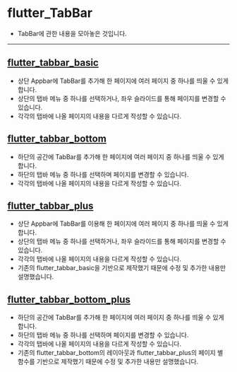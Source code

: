 # flutter_TabBar

- TabBar에 관한 내용을 모아놓은 것입니다.

-----------------------

## [flutter_tabbar_basic](https://github.com/OOGEE/Flutter/tree/master/flutter_Layout/flutter_TabBar/flutter_tabbar_basic)

- 상단 Appbar에 TabBar를 추가해 한 페이지에 여러 페이지 중 하나를 띄울 수 있게 합니다.
- 상단의 탭바 메뉴 중 하나를 선택하거나, 좌우 슬라이드를 통해 페이지를 변경할 수 있습니다.
- 각각의 탭바에 나올 페이지의 내용을 다르게 작성할 수 있습니다.

## [flutter_tabbar_bottom](https://github.com/OOGEE/Flutter/tree/master/flutter_Layout/flutter_TabBar/flutter_tabbar_bottom)

- 하단의 공간에 TabBar를 추가해 한 페이지에 여러 페이지 중 하나를 띄울 수 있게 합니다.
- 하단의 탭바 메뉴 중 하나를 선택하며 페이지를 변경할 수 있습니다.
- 각각의 탭바에 나올 페이지의 내용을 다르게 작성할 수 있습니다.

## [flutter_tabbar_plus](https://github.com/OOGEE/Flutter/tree/master/flutter_Layout/flutter_TabBar/flutter_tabbar_plus)

- 상단 Appbar에 TabBar를 이용해 한 페이지에 여러 페이지 중 하나를 띄울 수 있게 합니다.
- 상단의 탭바 메뉴 중 하나를 선택하거나, 좌우 슬라이드를 통해 페이지를 변경할 수 있습니다.
- 각각의 탭바에 나올 페이지의 내용을 다르게 작성할 수 있습니다.
- 기존의 flutter_tabbar_basic을 기반으로 제작했기 때문에 수정 및 추가한 내용만 설명했습니다.

## [flutter_tabbar_bottom_plus](https://github.com/OOGEE/Flutter/tree/master/flutter_Layout/flutter_TabBar/flutter_tabbar_bottom_plus)

- 하단의 공간에 TabBar를 추가해 한 페이지에 여러 페이지 중 하나를 띄울 수 있게 합니다.
- 하단의 탭바 메뉴 중 하나를 선택하며 페이지를 변경할 수 있습니다.
- 각각의 탭바에 나올 페이지의 내용을 다르게 작성할 수 있습니다.
- 기존의 flutter_tabbar_bottom의 레이아웃과 flutter_tabbar_plus의 페이지 별 함수를 기반으로 제작했기 때문에 수정 및 추가한 내용만 설명했습니다.
